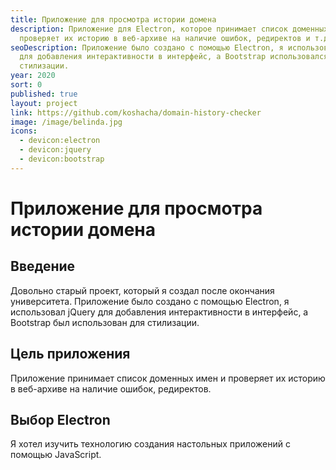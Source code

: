 ```yaml
---
title: Приложение для просмотра истории домена
description: Приложение для Electron, которое принимает список доменных имен и
  проверяет их историю в веб-архиве на наличие ошибок, редиректов и т.д.
seoDescription: Приложение было создано с помощью Electron, я использовал jQuery
  для добавления интерактивности в интерфейс, а Bootstrap использовался для
  стилизации.
year: 2020
sort: 0
published: true
layout: project
link: https://github.com/koshacha/domain-history-checker
image: /image/belinda.jpg
icons:
  - devicon:electron
  - devicon:jquery
  - devicon:bootstrap
---
```


# Приложение для просмотра истории домена

## Введение

Довольно старый проект, который я создал после окончания университета. Приложение было создано с помощью Electron, я использовал jQuery для добавления интерактивности в интерфейс, а Bootstrap был использован для стилизации.

## **Цель приложения**

Приложение принимает список доменных имен и проверяет их историю в веб-архиве на наличие ошибок, редиректов.

## **Выбор Electron**

Я хотел изучить технологию создания настольных приложений с помощью JavaScript.

